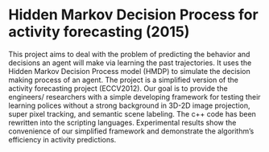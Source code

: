# Hidden Markov Decision Process for activity forecasting (2015)

This project aims to deal with the problem of predicting the behavior and decisions an agent will make via learning the past trajectories. It uses the Hidden Markov Decision Process model (HMDP) to simulate the decision making process of an agent. The project is a simplified version of the activity forecasting project (ECCV2012). Our goal is to provide the engineers/ researchers with a simple developing framework for testing their learning polices without a strong background in 3D-2D image projection, super pixel tracking, and semantic scene labeling. The c++ code has been rewritten into the scripting languages. Experimental results show the convenience of our simplified framework and demonstrate the algorithm’s efficiency in activity predictions. 
